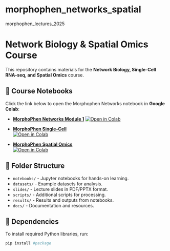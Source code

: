 # morphophen_networks_spatial
morphophen_lectures_2025

# Network Biology & Spatial Omics Course
This repository contains materials for the **Network Biology, Single-Cell RNA-seq, and Spatial Omics** course.

## 📘 Course Notebooks
Click the link below to open the Morphophen Networks notebook in **Google Colab**:

- **[MorphoPhen Networks Module 1](notebooks/MorphoPhen_Networks_Module1.ipynb)**
  [![Open in Colab](https://colab.research.google.com/assets/colab-badge.svg)](https://colab.research.google.com/github/geogav/morphophen_networks_spatial/blob/main/notebooks/MorphoPhen_Networks_Module1.ipynb)


- **[MorphoPhen Single-Cell](notebooks/MorphoPhen_SingleCell.ipynb)**  
  [![Open in Colab](https://colab.research.google.com/assets/colab-badge.svg)](https://colab.research.google.com/github/geogav/morphophen_networks_spatial/blob/main/notebooks/MorphoPhen_SingleCell.ipynb)

- **[MorphoPhen Spatial Omics](notebooks/MorphoPhen_SpatialOmics.ipynb)**  
  [![Open in Colab](https://colab.research.google.com/assets/colab-badge.svg)](https://colab.research.google.com/github/geogav/morphophen_networks_spatial/blob/main/notebooks/MorphoPhen_SpatialOmics.ipynb)

## 📂 Folder Structure
- `notebooks/` - Jupyter notebooks for hands-on learning.
- `datasets/` - Example datasets for analysis.
- `slides/` - Lecture slides in PDF/PPTX format.
- `scripts/` - Additional scripts for processing.
- `results/` - Results and outputs from notebooks.
- `docs/` - Documentation and resources.

## 📜 Dependencies
To install required Python libraries, run:
```bash
pip install #package
